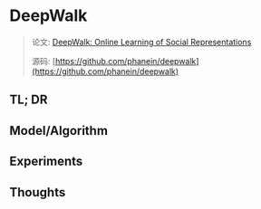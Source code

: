 # DeepWalk

> 论文: [DeepWalk: Online Learning of Social Representations](https://dl.acm.org/citation.cfm?id=2623732)
> 
> 源码: [https://github.com/phanein/deepwalk](https://github.com/phanein/deepwalk)

## TL; DR


## Model/Algorithm

## Experiments

## Thoughts